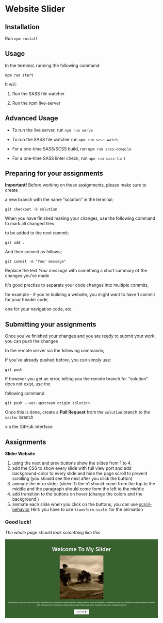 # Website Slider

  

## Installation

  

Run `npm install`

  

## Usage

  

In the terminal, running the following command

  

`npm run start`

  

It will:

  

1) Run the SASS file watcher

2) Run the npm live-server

  

## Advanced Usage

  

- To run the live server, run `npm run serve`

- To run the SASS file watcher run `npm run scss-watch`

- For a one-time SASS/SCSS build, run `npm run scss-compile`

- For a one-time SASS linter check, run `npm run sass-lint`

  

## Preparing for your assignments

  

**Important!** Before working on these assignments, please make sure to create

a new branch with the name "solution" in the terminal;

  

`git checkout -b solution`

  

When you have finished making your changes, use the following command to mark all changed files

to be added to the next commit;

  

`git add .`

  

And then commit as follows;

  

`git commit -m "Your message"`

  

Replace the text _Your message_ with something a short summary of the changes you've made

  

It's good practise to separate your code changes into multiple commits,

for example - if you're building a website, you might want to have 1 commit for your header code,

one for your navigation code, etc.

  

## Submitting your assignments

  

Once you've finished your changes and you are ready to submit your work, you can push the changes

to the remote server via the following commands;

  

If you've already pushed before, you can simply use:

  

`git push`

  

If however you get an error, telling you the remote branch for "solution" does not exist, use the

following command:

  

`git push --set-upstream origin solution`

  

Once this is done, create a **Pull Request** from the `solution` branch to the `master` branch

via the GitHub interface.

  

## Assignments
**Slider Website** 
1. using the next and prev buttons show the slides from 1 to 4.
2. add the CSS to show every slide with full view port and add background-color to every slide and hide the page scroll to prevent scrolling (you should see the next after you click the button)
3. animate the intro slider (slider-1) the h1 should come from the top to the middle and the paragraph should come form the left to the middle 
4. add transition to the buttons on hover (change the colors and the background )
5. animate each slide when you click on the buttons, you can use [scroll-behavior](https://developer.mozilla.org/en-US/docs/Web/CSS/scroll-behavior)
Hint: you have to use `transform:scale `for the animation
### Good luck!
_The whole page should look something like this_

![this is the slider](slider.gif)

